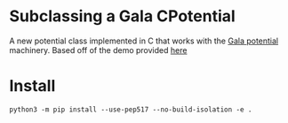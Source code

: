 # Subclassing a Gala CPotential

A new potential class implemented in C that works
with the [Gala potential](http://gala.adrian.pw/en/latest/potential/index.html)
machinery. Based off of the demo provided [here](https://github.com/adrn/gala-cpotential-demo/tree/main)

# Install

`python3 -m pip install --use-pep517 --no-build-isolation -e .`